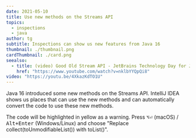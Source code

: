 ```yaml
---
date: 2021-05-10
title: Use new methods on the Streams API
topics:
  - inspections
  - java
author: tg
subtitle: Inspections can show us new features from Java 16
thumbnail: ./thumbnail.png
cardThumbnail: ./card.png
seealso:
  - title: (video) Good Old Stream API - JetBrains Technology Day for Java
    href: "https://www.youtube.com/watch?v=nklbYYQpQi8"
video: "https://youtu.be/4XkazKdTO1U"
---
```


Java 16 introduced some new methods on the Streams API. IntelliJ IDEA shows us places that can use the new methods and can automatically convert the code to use these new methods.

The code will be highlighted in yellow as a warning. Press <kbd>⌥⏎</kbd> (macOS) / <kbd>Alt+Enter</kbd> (Windows/Linux) and choose "Replace collect(toUnmodifiableList()) with toList()".

